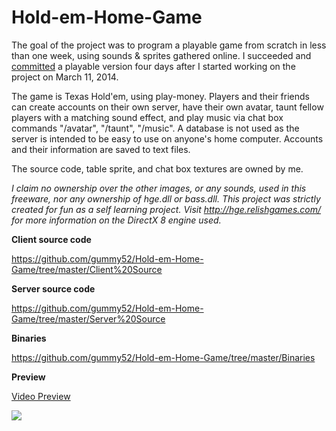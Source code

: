 Hold-em-Home-Game
=================

The goal of the project was to program a playable game from scratch in less than one week, using sounds & sprites gathered online. I succeeded and [committed](https://github.com/gummy52/Hold-em-Home-Game/commit/941badee7bc1b917c5ce00a3e5a1c3058002a56b) a playable version four days after I started working on the project on March 11, 2014.

The game is Texas Hold'em, using play-money. Players and their friends can create accounts on their own server, have their own avatar, taunt fellow players with a matching sound effect, and play music via chat box commands "/avatar", "/taunt", "/music". A database is not used as the server is intended to be easy to use on anyone's home computer. Accounts and their information are saved to text files.

The source code, table sprite, and chat box textures are owned by me.

_I claim no ownership over the other images, or any sounds, used in this freeware, nor any ownership of hge.dll or bass.dll. This project was strictly created for fun as a self learning project. Visit http://hge.relishgames.com/ for more information on the DirectX 8 engine used._

**Client source code**

https://github.com/gummy52/Hold-em-Home-Game/tree/master/Client%20Source

**Server source code**

https://github.com/gummy52/Hold-em-Home-Game/tree/master/Server%20Source

**Binaries**

https://github.com/gummy52/Hold-em-Home-Game/tree/master/Binaries

**Preview**

[Video Preview](https://www.youtube.com/watch?v=9Fwmgy4efpg)

![](http://i.imgur.com/YKWq9fc.png)
